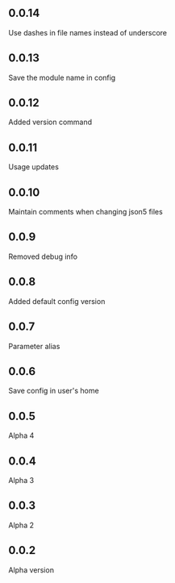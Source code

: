 0.0.14
-----
Use dashes in file names instead of underscore

0.0.13
-----
Save the module name in config

0.0.12
-----
Added version command

0.0.11
-----
Usage updates

0.0.10
-----
Maintain comments when changing json5 files

0.0.9
-----
Removed debug info

0.0.8
-----
Added default config version

0.0.7
-----
Parameter alias

0.0.6
-----
Save config in user's home

0.0.5
-----
Alpha 4

0.0.4
-----
Alpha 3

0.0.3
-----
Alpha 2

0.0.2
-----
Alpha version

